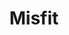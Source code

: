 ---
blog: https://blog.misfit.com/
facebook: https://facebook.com/MisfitWearables
instagram: https://instagram.com/misfitwearables
logohandle: misfit
pinterest: https://pinterest.com/misfitwearables
sort: misfit
title: Misfit
twitter: https://x.com/Misfit
website: https://www.misfit.com/
youtube: https://youtube.com/channel/UC0WSNwDlskb4o3C7kJotmPw
---
